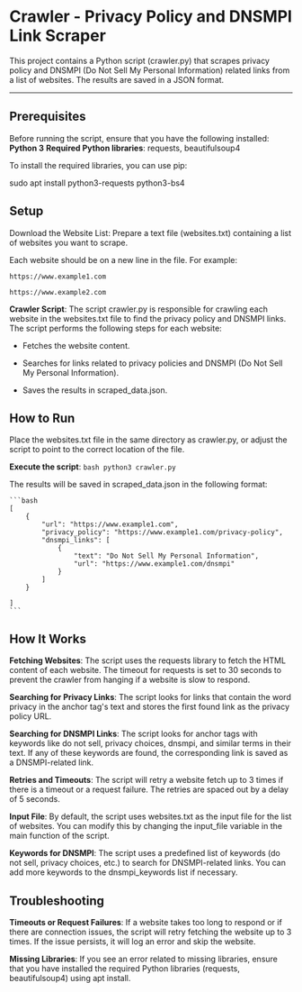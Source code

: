 # Crawler - Privacy Policy and DNSMPI Link Scraper

This project contains a Python script (crawler.py) that scrapes privacy policy and 
DNSMPI (Do Not Sell My Personal Information) related links from a list of websites. 
The results are saved in a JSON format.

---

## Prerequisites

Before running the script, ensure that you have the following installed:
**Python 3**
**Required Python libraries**: requests, beautifulsoup4

To install the required libraries, you can use pip:

sudo apt install python3-requests python3-bs4

## Setup

Download the Website List: Prepare a text file (websites.txt) containing a list of websites you want to scrape. 

Each website should be on a new line in the file. For example:

`https://www.example1.com`

`https://www.example2.com`

**Crawler Script**: The script crawler.py is responsible for crawling each website in the websites.txt file 
to find the privacy policy and DNSMPI links. The script performs the following steps for each website:

- Fetches the website content.

- Searches for links related to privacy policies and DNSMPI (Do Not Sell My Personal Information).

- Saves the results in scraped_data.json.

## How to Run
Place the websites.txt file in the same directory as crawler.py, 
or adjust the script to point to the correct location of the file.

**Execute the script**:
    ```bash
    python3 crawler.py
    ```

The results will be saved in scraped_data.json in the following format:

    ```bash
    [
        {
            "url": "https://www.example1.com",
            "privacy_policy": "https://www.example1.com/privacy-policy",
            "dnsmpi_links": [
                {
                    "text": "Do Not Sell My Personal Information",
                    "url": "https://www.example1.com/dnsmpi"
                }
            ]
        }
        
    ]
    ```

## How It Works
**Fetching Websites**: The script uses the requests library to fetch the HTML content of each website. 
The timeout for requests is set to 30 seconds to prevent the crawler from hanging if a website is slow to respond.

**Searching for Privacy Links**: The script looks for links that contain the word privacy in the anchor tag's text and 
stores the first found link as the privacy policy URL.

**Searching for DNSMPI Links**: The script looks for anchor tags with keywords like do not sell, privacy choices, dnsmpi, 
and similar terms in their text. If any of these keywords are found, the corresponding link is saved as a DNSMPI-related link.

**Retries and Timeouts**: The script will retry a website fetch up to 3 times if there is a timeout or a request failure. 
The retries are spaced out by a delay of 5 seconds.

**Input File**: By default, the script uses websites.txt as the input file for the list of websites. 
You can modify this by changing the input_file variable in the main function of the script.

**Keywords for DNSMPI**: The script uses a predefined list of keywords (do not sell, privacy choices, etc.) to search for DNSMPI-related links. 
You can add more keywords to the dnsmpi_keywords list if necessary.

## Troubleshooting

**Timeouts or Request Failures**: If a website takes too long to respond or if there are connection issues, 
the script will retry fetching the website up to 3 times. If the issue persists, it will log an error and skip the website.

**Missing Libraries**: If you see an error related to missing libraries, ensure that you have installed the required Python libraries 
(requests, beautifulsoup4) using apt install.

